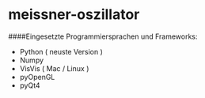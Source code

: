 meissner-oszillator
===================

####Eingesetzte Programmiersprachen und Frameworks:

* Python ( neuste Version )
* Numpy
* VisVis ( Mac / Linux )
* pyOpenGL
* pyQt4
